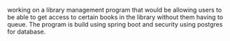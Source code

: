 working on a library management program that would be allowing users to be able to get access to certain books in the library without them having to queue. The program is build using spring boot and security using postgres for database.
